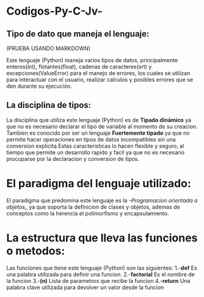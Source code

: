 # Codigos-Py-C-Jv-
## Tipo de dato que maneja el lenguaje:
(PRUEBA USANDO MARKDOWN)

Este lenguaje (Python) maneja varios tipos de datos, principalmente enteros(int), flotantes(float), cadenas de caracteres(srt) y excepciones(ValueError) para el manejo de errores, los cuales se utilizan para interactuar con el usuario, realizar calculos y posibles errores que se den durante su ejecución.

## La disciplina de tipos:
La disciplina que utiliza este lenguaje (Python) es de __Tipado dinámico__ ya que no es necesario declarar el tipo de variable al momento de su creacion.
Tambien es conocido por ser un lenguaje __Fuertemente tipado__ ya que no permite hacer operaciones en tipos de datos incompatibles sin una conversion explicita.Estas caracteristicas lo hacen flexible y seguro, al tiempo que permite un desarrollo rapido y facil ya que no es necesario procuparse por la declaracion y conversion de tipos.

# El paradigma del lenguaje utilizado:
El paradigma que predomina este lenguaje es la _-Programacion orientada a objetos__ ya que soporta la definicion de clases y objetos, ademas de conceptos como la herencia el polimorfismo y encapsulamiento.

# La estructura que lleva las funciones o metodos:
Las funciones que tiene este lenguaje (Python) son las siguientes:
1.-__def__ Es una palabra utilizada para definir una funcion.
2.-__factorial__ Es el nombre de la funcion
3.-__(n)__ Lista de parametros que recibe la funcion 
4.-__return__ Una palabra clave utilizada para devolver un valor desde la funcion
